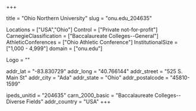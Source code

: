 
+++

title = "Ohio Northern University"
slug = "onu.edu_204635"

Locations = ["USA","Ohio"]
Control = ["Private not-for-profit"]
CarnegieClassification = ["Baccalaureate Colleges--General"]
AthleticConferences = ["Ohio Athletic Conference"]
InstitutionalSize = ["1,000 - 4,999"]
domain = ["onu.edu"]

Logo = ""

addr_lat = "-83.830729"
addr_long = "40.766144"
addr_street = "525 S. Main St"
addr_city = "Ada"
addr_state = "Ohio"
addr_postalcode = "45810-1599"

ipeds_unitid = "204635"
carn_2000_basic = "Baccalaureate Colleges--Diverse Fields"
addr_country = "USA"
+++
    
